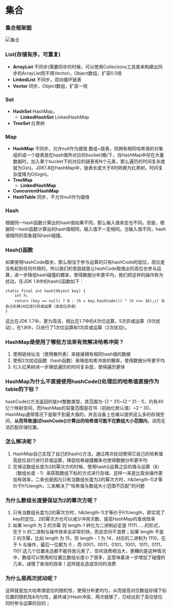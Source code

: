 # 集合
### 集合框架图
![集合](java集合.png "集合")

### List(存储有序，可重复)
* **ArrayList**
不同步(需要同步的时候，可以使用Collections工具类来构建出同步的ArrayList而不用Vector)，Object数组，扩容0.5倍
* **LinkedList**
不同步，双向循环链表
* **Vector**
同步，Object数组，扩容一倍

### Set
* **HashSet**
HashMap，
   * **LinkedHashSet**
   LinkedHashMap
* **TreeSet**
红黑树

### Map
* **HashMap**
不同步，允许null作为键值
数组+链表，将拥有相同哈希值的对象组织成一个链表放在hash值所对应的bucket(桶)下，当HashMap中存在大量数据时，加入某个bucket下的对应的链表有N个元素，那么遍历的时间复杂度就为O(n)。JDK1.8在HashMap中，链表长度大于8时转换为红黑树，时间复杂度降为O(logn)。
* **TreeMap**
   * **LinkedHashMap**
* **ConcurrentHashMap**
* **HashTable**
同步，不允许null作为键值


### Hash
根据同一hash函数计算出的hash值如果不同，那么输入值肯定也不同。但是，根据同一hash函数计算出的hash值相同，输入值不一定相同。当输入值不同，hash值相同的现象就叫hash碰撞。

### Hash()函数
如果使用hashCode取余，那么相当于参与运算的只有hashCode的低位，高位是没有起到任何作用的，所以我们的思路就是让hashCode取值出的高位也参与运算，进一步降低hash碰撞的概率，使得数据分布更平均，我们把这样的操作称为扰动，在JDK 1.8中的hash()函数如下：
```
static final int hash(Object key) {
    int h;
    return (key == null) ? 0 : (h = key.hashCode()) ^ (h >>> 16);// 与自己右移16位进行异或运算（高低位异或）
}
```
这比在JDK 1.7中，更为简洁，相比在1.7中的4次位运算，5次异或运算（9次扰动），在1.8中，只进行了1次位运算和1次异或运算（2次扰动）。

### HashMap是使用了哪些方法来有效解决哈希冲突？
1. 使用链地址法（使用散列表）来链接拥有相同hash值的数据
2. 使用2次扰动函数（hash函数）来降低哈希冲突的概率，使得数据分布更平均
3. 引入红黑树进一步降低遍历的时间复杂度，使得遍历更快

### HashMap为什么不直接使用hashCode()处理后的哈希值直接作为table的下标？
hashCode()方法返回的是int整数类型，其范围为-(2 ^ 31)~(2 ^ 31 - 1)，约有40亿个映射空间，而HashMap的容量范围是在16（初始化默认值）~2 ^ 30，HashMap通常情况下是取不到最大值的，并且设备上也难以提供这么多的存储空间，**从而导致通过hashCode()计算出的哈希值可能不在数组大小范围内**，进而无法匹配存储位置。

### 怎么解决呢？
1. HashMap自己实现了自己的hash()方法，通过两次扰动使得它自己的哈希值高低位自行进行异或运算，降低哈希碰撞概率也使得数据分布更平均
2. 在保证数组长度为2的幂次方的时候，使用hash()运算之后的值与运算（&）（数组长度 - 1）来获取数组下标的方式进行存储，这样一来是比取余操作更加有效率，二来也是因为只有当数组长度为2的幂次方时，h&(length-1)才等价于h%length，三来解决了“哈希值与数组大小范围不匹配”的问题

### 为什么数组长度要保证为2的幂次方呢？
1. 只有当数组长度为2的幂次方时，h&(length-1)才等价于h%length，即实现了key的定位，2的幂次方也可以减少冲突次数，提高HashMap的查询效率
2. 如果 length 为 2 的次幂 则 length-1 转化为二进制必定是 11111……的形式，在于 h 的二进制与操作效率会非常的快，而且空间不浪费；如果 length 不是 2 的次幂，比如 length 为 15，则 length - 1 为 14，对应的二进制为 1110，在于 h 与操作，最后一位都为 0 ，而 0001，0011，0101，1001，1011，0111，1101 这几个位置永远都不能存放元素了，空间浪费相当大，更糟的是这种情况中，数组可以使用的位置比数组长度小了很多，这意味着进一步增加了碰撞的几率，减慢了查询的效率！这样就会造成空间的浪费

### 为什么是两次扰动呢？
这样就是加大哈希值低位的随机性，使得分布更均匀，从而提高对应数组存储下标位置的随机性&均匀性，最终减少Hash冲突，两次就够了，已经达到了高位低位同时参与运算的目的；